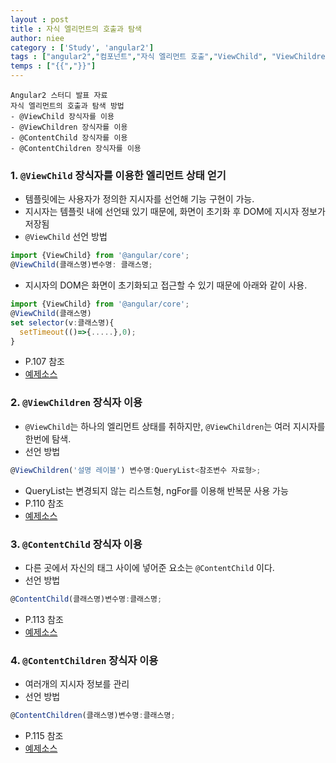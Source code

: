 ```yaml
---
layout : post
title : 자식 엘리먼트의 호출과 탐색
author: niee
category : ['Study', 'angular2']
tags : ["angular2","컴포넌트","자식 엘리먼트 호출","ViewChild", "ViewChildren", "ContentChild","ContentChildren"]
temps : ["{{","}}"]
---
```


```
Angular2 스터디 발표 자료
자식 엘리먼트의 호출과 탐색 방법
- @ViewChild 장식자를 이용
- @ViewChildren 장식자를 이용
- @ContentChild 장식자를 이용
- @ContentChildren 장식자를 이용
```

### 1. ```@ViewChild``` 장식자를 이용한 엘리먼트 상태 얻기

- 템플릿에는 사용자가 정의한 지시자를 선언해 기능 구현이 가능.
- 지시자는 템플릿 내에 선언돼 있기 때문에, 화면이 초기화 후 DOM에 지시자 정보가 저장됨
- ```@ViewChild``` 선언 방법

```javascript
import {ViewChild} from '@angular/core';
@ViewChild(클래스명)변수명: 클래스명;
```

- 지시자의 DOM은 화면이 초기화되고 접근할 수 있기 때문에 아래와 같이 사용.

```javascript
import {ViewChild} from '@angular/core';
@ViewChild(클래스명)
set selector(v:클래스명){
  setTimeout(()=>{.....},0);
}
```

- P.107 참조
- [예제소스](https://github.com/wikibook/ng2-book/blob/master/component/src/app/viewchild/viewchild.component.ts)

### 2. ```@ViewChildren``` 장식자 이용

- ```@ViewChild```는 하나의 엘리먼트 상태를 취하지만, ```@ViewChildren```는 여러 지시자를 한번에 탐색.
- 선언 방법

```javascript
@ViewChildren('설명 레이블') 변수명:QueryList<참조변수 자료형>;
```

- QueryList는 변경되지 않는 리스트형, ngFor를 이용해 반복문 사용 가능
- P.110 참조
- [예제소스](https://github.com/wikibook/ng2-book/blob/master/component/src/app/viewchildren/viewchildren.component.ts)

### 3. ```@ContentChild``` 장식자 이용

- 다른 곳에서 자신의 태그 사이에 넣어준 요소는 ```@ContentChild``` 이다.
- 선언 방법

```javascript
@ContentChild(클래스명)변수명:클래스명;
```

- P.113 참조
- [예제소스](https://github.com/wikibook/ng2-book/blob/master/component/src/app/contentchild/contentchild.component.ts)

### 4. ```@ContentChildren``` 장식자 이용

- 여러개의 지시자 정보를 관리
- 선언 방법

```javascript
@ContentChildren(클래스명)변수명:클래스명;
```

- P.115 참조
- [예제소스](https://github.com/wikibook/ng2-book/blob/master/component/src/app/contentchildren/contentchildren.component.ts)
